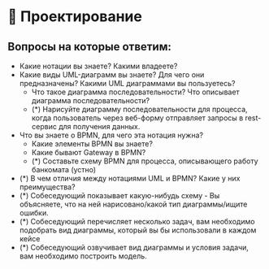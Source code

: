 # 📍 Проектирование

## Вопросы на которые ответим:

* Какие нотации вы знаете? Какими владеете?&#x20;
* Какие виды UML-диаграмм вы знаете? Для чего они предназначены? Какими UML диаграммами вы пользуетесь?
  * Что такое диаграмма последовательности? Что описывает диаграмма последовательности?
  * (\*) Нарисуйте диаграмму последовательности для процесса, когда пользователь через веб-форму отправляет запросы в rest-сервис для получения данных.
* Что вы знаете о BPMN, для чего эта нотация нужна?
  * Какие элементы BPMN вы знаете?
  * Какие бывают Gateway в BPMN?
  * (\*) Составьте схему BPMN для процесса, описывающего работу банкомата (устно)
* (\*) В чем отличия между нотациями UML и BPMN? Какие у них преимущества?
* (\*) Собеседующий показывает какую-нибудь схему - Вы объясняете, что на ней нарисовано/какой тип диаграммы/ищите ошибки.
* (\*) Собеседующий перечисляет несколько задач, вам необходимо подобрать вид диаграммы, который вы бы использовали в каждом кейсе
* (\*) Собеседующий озвучивает вид диаграммы и условия задачи, вам необходимо построить модель.
